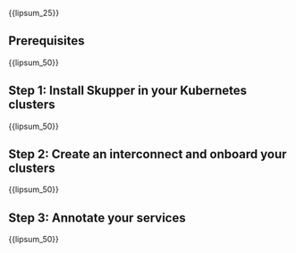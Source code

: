 {{lipsum_25}}

## Prerequisites

{{lipsum_50}}

## Step 1: Install Skupper in your Kubernetes clusters

{{lipsum_50}}

## Step 2: Create an interconnect and onboard your clusters

{{lipsum_50}}

## Step 3: Annotate your services

{{lipsum_50}}
